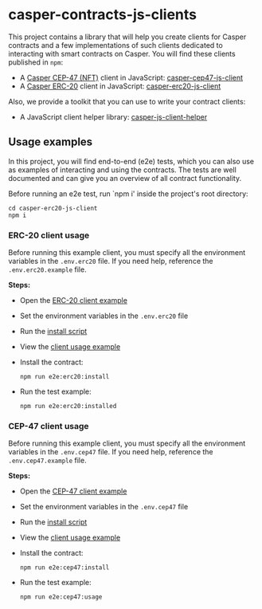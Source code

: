 # casper-contracts-js-clients

This project contains a library that will help you create clients for Casper contracts and a few implementations of such clients dedicated to interacting with smart contracts on Casper. You will find these clients published in `npm`:
- A [Casper CEP-47 (NFT)](https://github.com/casper-ecosystem/casper-nft-cep47) client in JavaScript: [casper-cep47-js-client](https://www.npmjs.com/package/casper-cep47-js-client)
- A [Casper ERC-20](https://github.com/casper-ecosystem/erc20) client in JavaScript: [casper-erc20-js-client](https://www.npmjs.com/package/casper-erc20-js-client)

Also, we provide a toolkit that you can use to write your contract clients: 
- A JavaScript client helper library: [casper-js-client-helper](https://www.npmjs.com/package/casper-js-client-helper)


## Usage examples

In this project, you will find end-to-end (e2e) tests, which you can also use as examples of interacting and using the contracts. The tests are well documented and can give you an overview of all contract functionality.

Before running an e2e test, run `npm i' inside the project's root directory:

```
cd casper-erc20-js-client
npm i
```

### ERC-20 client usage

Before running this example client, you must specify all the environment variables in the `.env.erc20` file. If you need help, reference the `.env.erc20.example` file.

**Steps:**

- Open the [ERC-20 client example](packages/erc20-client)
- Set the environment variables in the `.env.erc20` file
- Run the [install script](e2e/erc20/install.ts) 
- View the [client usage example](e2e/erc20/installed.ts)
- Install the contract:

    ```
    npm run e2e:erc20:install
    ```

- Run the test example:

    ```
    npm run e2e:erc20:installed
    ```

### CEP-47 client usage

Before running this example client, you must specify all the environment variables in the `.env.cep47` file. If you need help, reference the `.env.cep47.example` file.

**Steps:**

- Open the [CEP-47 client example](packages/cep47-client)
- Set the environment variables in the `.env.cep47` file
- Run the [install script](e2e/cep47/install.ts) 
- View the [client usage example](e2e/cep47/usage.ts)
- Install the contract:

    ```
    npm run e2e:cep47:install
    ```

- Run the test example:

    ```
    npm run e2e:cep47:usage
    ```
